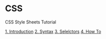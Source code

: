 # CSS
CSS Style Sheets Tutorial

[1. Introduction](https://github.com/junji64/CSS/blob/main/CSS%20Introduction.html)
[2. Syntax](https://github.com/junji64/CSS/blob/main/CSS%20Syntax.html)
[3. Selelctors](https://github.com/junji64/CSS/blob/main/CSS%20Selectors.html)
[4. How To](https://github.com/junji64/CSS/blob/main/CSS%20How%20to.html)
